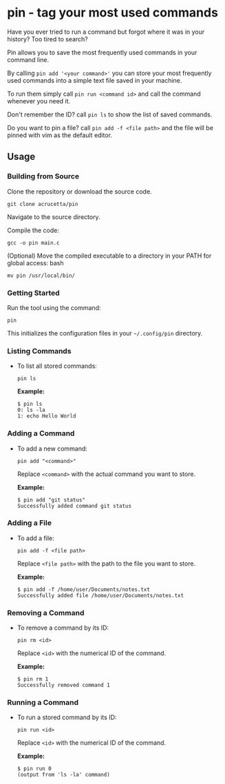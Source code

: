 
# pin - tag your most used commands

Have you ever tried to run a command but forgot where it was in your history? Too tired to search? 

Pin allows you to save the most frequently used commands in your command line. 

By calling `pin add '<your command>'` you can store your most frequently used commands into a simple text file saved in your machine. 

To run them simply call `pin run <command id>` and call the command whenever you need it. 

Don't remember the ID? call `pin ls` to show the list of saved commands.

Do you want to pin a file? call `pin add -f <file path>` and the file will be pinned with vim as the default editor.

## Usage

### Building from Source

Clone the repository or download the source code.

```
git clone acrucetta/pin
```

Navigate to the source directory.

Compile the code:

```
gcc -o pin main.c
```

(Optional) Move the compiled executable to a directory in your PATH for global access:
bash
```
mv pin /usr/local/bin/
```

### Getting Started

Run the tool using the command:
```
pin
```
This initializes the configuration files in your `~/.config/pin` directory.

### Listing Commands
- To list all stored commands:
  ```
  pin ls
  ```
  **Example:**
  ```
  $ pin ls
  0: ls -la
  1: echo Hello World
  ```

### Adding a Command
- To add a new command:
  ```
  pin add "<command>"
  ```
  Replace `<command>` with the actual command you want to store.

  **Example:**
  ```
  $ pin add "git status"
  Successfully added command git status
  ```

### Adding a File
- To add a file:
  ```
  pin add -f <file path>
  ```
  Replace `<file path>` with the path to the file you want to store.

  **Example:**
  ```
  $ pin add -f /home/user/Documents/notes.txt
  Successfully added file /home/user/Documents/notes.txt
  ```

### Removing a Command
- To remove a command by its ID:
  ```
  pin rm <id>
  ```
  Replace `<id>` with the numerical ID of the command.

  **Example:**
  ```
  $ pin rm 1
  Successfully removed command 1
  ```

### Running a Command
- To run a stored command by its ID:
  ```
  pin run <id>
  ```
  Replace `<id>` with the numerical ID of the command.

  **Example:**
  ```
  $ pin run 0
  (output from 'ls -la' command)
  ```
